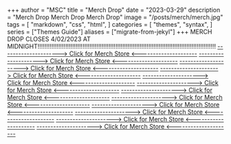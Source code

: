 +++
author = "MSC"
title = "Merch Drop"
date = "2023-03-29"
description = "Merch Drop Merch Drop Merch Drop"
image = "/posts/merch/merch.jpg"
tags = [
    "markdown",
    "css",
    "html",
]
categories = [
    "themes",
    "syntax",
]
series = ["Themes Guide"]
aliases = ["migrate-from-jekyl"]
+++
MERCH DROP CLOSES 4/02/2023 AT MIDNIGHT!!!!!!!!!!!!!!!!!!!!!!!!!!!!!!!!!!!!!!!!!!!!!!!!!!!!!!!!!!!!!!!!!!!!!!!!!!!!!!!!!!!!!!!!!!!!!!!!!!!!!!!
[---------------------> Click for Merch Store <---------------------](https://pogo.undergroundshirts.com/collections/michigan-snowboard-club) 
[---------------------> Click for Merch Store <---------------------](https://pogo.undergroundshirts.com/collections/michigan-snowboard-club) 
[---------------------> Click for Merch Store <---------------------](https://pogo.undergroundshirts.com/collections/michigan-snowboard-club) 
[---------------------> Click for Merch Store <---------------------](https://pogo.undergroundshirts.com/collections/michigan-snowboard-club) 
[---------------------> Click for Merch Store <---------------------](https://pogo.undergroundshirts.com/collections/michigan-snowboard-club) 
[---------------------> Click for Merch Store <---------------------](https://pogo.undergroundshirts.com/collections/michigan-snowboard-club) 
[---------------------> Click for Merch Store <---------------------](https://pogo.undergroundshirts.com/collections/michigan-snowboard-club) 
[---------------------> Click for Merch Store <---------------------](https://pogo.undergroundshirts.com/collections/michigan-snowboard-club) 
[---------------------> Click for Merch Store <---------------------](https://pogo.undergroundshirts.com/collections/michigan-snowboard-club) 
[---------------------> Click for Merch Store <---------------------](https://pogo.undergroundshirts.com/collections/michigan-snowboard-club) 
[---------------------> Click for Merch Store <---------------------](https://pogo.undergroundshirts.com/collections/michigan-snowboard-club) 
[---------------------> Click for Merch Store <---------------------](https://pogo.undergroundshirts.com/collections/michigan-snowboard-club) 